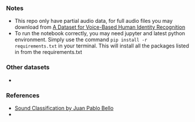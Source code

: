 
### Notes
- This repo only have partial audio data, for full audio files you may download from [A Dataset for Voice-Based Human Identity Recognition](https://data.mendeley.com/datasets/zw4p4p7sdh/1)
- To run the notebook correctly, you may need jupyter and latest python environment. Simply use the command `pip install -r requirements.txt` in your terminal. This will install all the packages listed in from the requirements.txt

### Other datasets
- 

### References
- [Sound Classification by Juan Pablo Bello](https://s18798.pcdn.co/jpbello/wp-content/uploads/sites/1691/2018/01/8-classification.pdf)
- 